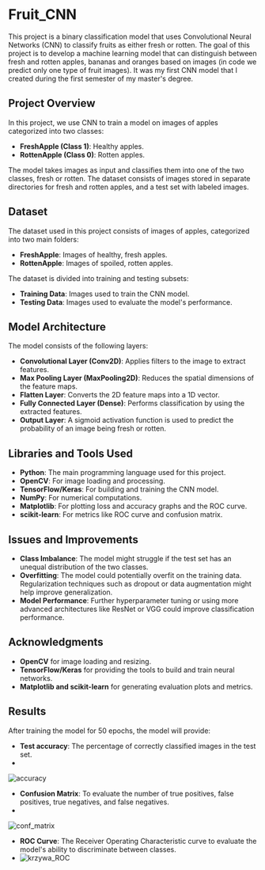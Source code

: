# Fruit_CNN

This project is a binary classification model that uses Convolutional Neural Networks (CNN) to classify fruits as either fresh or rotten. The goal of this project is to develop a machine learning model that can distinguish between fresh and rotten apples, bananas and oranges based on images (in code we predict only one type of fruit images). It was my first CNN model that I created during the first semester of my master's degree.

## Project Overview

In this project, we use CNN to train a model on images of apples categorized into two classes:

- **FreshApple (Class 1)**: Healthy apples.
- **RottenApple (Class 0)**: Rotten apples.

The model takes images as input and classifies them into one of the two classes, fresh or rotten. The dataset consists of images stored in separate directories for fresh and rotten apples, and a test set with labeled images.

## Dataset

The dataset used in this project consists of images of apples, categorized into two main folders:

- **FreshApple**: Images of healthy, fresh apples.
- **RottenApple**: Images of spoiled, rotten apples.

The dataset is divided into training and testing subsets:

- **Training Data**: Images used to train the CNN model.
- **Testing Data**: Images used to evaluate the model's performance.

## Model Architecture

The model consists of the following layers:

- **Convolutional Layer (Conv2D)**: Applies filters to the image to extract features.
- **Max Pooling Layer (MaxPooling2D)**: Reduces the spatial dimensions of the feature maps.
- **Flatten Layer**: Converts the 2D feature maps into a 1D vector.
- **Fully Connected Layer (Dense)**: Performs classification by using the extracted features.
- **Output Layer**: A sigmoid activation function is used to predict the probability of an image being fresh or rotten.

## Libraries and Tools Used

- **Python**: The main programming language used for this project.
- **OpenCV**: For image loading and processing.
- **TensorFlow/Keras**: For building and training the CNN model.
- **NumPy**: For numerical computations.
- **Matplotlib**: For plotting loss and accuracy graphs and the ROC curve.
- **scikit-learn**: For metrics like ROC curve and confusion matrix.

## Issues and Improvements

- **Class Imbalance**: The model might struggle if the test set has an unequal distribution of the two classes.
- **Overfitting**: The model could potentially overfit on the training data. Regularization techniques such as dropout or data augmentation might help improve generalization.
- **Model Performance**: Further hyperparameter tuning or using more advanced architectures like ResNet or VGG could improve classification performance.

## Acknowledgments

- **OpenCV** for image loading and resizing.
- **TensorFlow/Keras** for providing the tools to build and train neural networks.
- **Matplotlib and scikit-learn** for generating evaluation plots and metrics.

## Results

After training the model for 50 epochs, the model will provide:

- **Test accuracy**: The percentage of correctly classified images in the test set.
- 
![accuracy](https://github.com/user-attachments/assets/ff7e8c90-e57a-4af8-bb5b-4b7b8718b6f1)

- **Confusion Matrix**: To evaluate the number of true positives, false positives, true negatives, and false negatives.
- 
![conf_matrix](https://github.com/user-attachments/assets/d36fe314-92e9-4bb2-a87d-e3067e5c81d0)

- **ROC Curve**: The Receiver Operating Characteristic curve to evaluate the model's ability to discriminate between classes.
- 
  ![krzywa_ROC](https://github.com/user-attachments/assets/ed0ecf88-f1b3-486b-872f-355dea4bac61)

